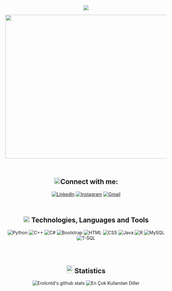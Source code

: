 <div align=center>
<p align="center">
  <a href="https://github.com/Erolcntd"><img src="https://readme-typing-svg.herokuapp.com/?lines=+Welcome+To+My+Profile!;Erolcan+Taşdemir;Data+Sience;Software+Developer;&font=Pacifico&center=true&width=650&height=120&color=eead0e&vCenter=true&size=45%22"></a>
</div>

<p align="center">  
  <img src="https://i.pinimg.com/originals/df/2f/e1/df2fe1c94284383ebc90771a84e148be.jpg" alt="MasterHead" style="width: 1400px; height: 450px;">
</p>
<br>



<div id="container1" align="center">
      <h2 align="center"><img src="https://github.com/devlancer-lucas/devlancer-lucas/blob/main/code.gif" height="20"/>Connect with me:</h2>
<p align="center">
          
[![LinkedIn](https://img.shields.io/badge/LinkedIn-0077B5?style=for-the-badge&logo=linkedin&logoColor=white)](https://www.linkedin.com/in/erolcan-taşdemir-912797292/)
[![Instagram](https://img.shields.io/badge/Instagram-E4405F?style=for-the-badge&logo=instagram&logoColor=white)](https://instagram.com/eroll.d1709)
[![Gmail](https://img.shields.io/badge/Gmail-D14836?style=for-the-badge&logo=gmail&logoColor=white)](mailto:eroltd23@gmail.com)
  </p>
 </div>

<br>
<h2 align="center" > <img src="https://github.com/devlancer-lucas/devlancer-lucas/blob/main/code.gif" height="20"/> Technologies, Languages and Tools</h2>
  <div id="container" align="center">
        <p align="center"> 
          
![Python](https://img.shields.io/badge/Python-3670A0?style=for-the-badge&logo=python&logoColor=ffdd54)
![C++](https://img.shields.io/badge/C++-00599C?style=for-the-badge&logo=cplusplus&logoColor=white)
![C#](https://img.shields.io/badge/C%23-239120?style=for-the-badge&logo=csharp&logoColor=white)
![Bootstrap](https://img.shields.io/badge/Bootstrap-563D7C?style=for-the-badge&logo=bootstrap&logoColor=white)
![HTML](https://img.shields.io/badge/HTML5-E34F26?style=for-the-badge&logo=html5&logoColor=white)
![CSS](https://img.shields.io/badge/CSS3-1572B6?style=for-the-badge&logo=css3&logoColor=white)
![Java](https://img.shields.io/badge/Java-007396?style=for-the-badge&logo=java&logoColor=white)
![R](https://img.shields.io/badge/R-276DC3?style=for-the-badge&logo=r&logoColor=white)
![MySQL](https://img.shields.io/badge/MySQL-4479A1?style=for-the-badge&logo=mysql&logoColor=white)
![T-SQL](https://img.shields.io/badge/T--SQL-CC2927?style=for-the-badge&logo=microsoft-sql-server&logoColor=white)
</div>
<br><br>


<div align="center">
<h2 align="center" ><img src="https://media.giphy.com/media/iY8CRBdQXODJSCERIr/giphy.gif" width="25">Statistics</h2>
    
![Erolcntd's github stats](https://github-readme-stats.vercel.app/api?username=Erolcntd&show_icons=true&theme=highcontrast)
![En Çok Kullanılan Diller](https://github-readme-stats.vercel.app/api/top-langs/?username=Erolcntd&layout=compact&theme=highcontrast)
</p>
<br>
</div>
<br>
<div id="container1" align="center">
</div>


